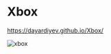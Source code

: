 # Xbox

https://dayardiyev.github.io/Xbox/

![xbox](https://user-images.githubusercontent.com/92905923/181739874-81a073eb-42d1-46fb-8836-eda33cc9aa92.png)
